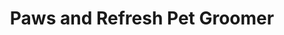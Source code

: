 ---
title: "Paws and Refresh Pet Groomer"
url: /norwich/paws-and-refresh-pet-groomer/
shop: Tiersalon
---